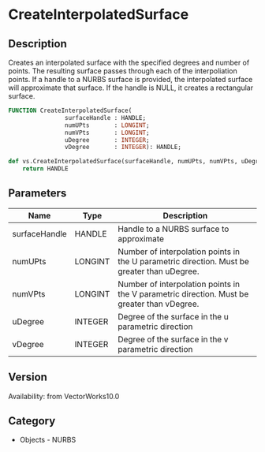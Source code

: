 # CreateInterpolatedSurface

## Description
Creates an interpolated surface with the specified degrees and number of points.  The resulting surface passes through each of the interpoliation points.  If a handle to a NURBS surface is provided, the interpolated surface will approximate that surface.  If the handle is NULL, it creates a rectangular surface.

```pascal
FUNCTION CreateInterpolatedSurface(
				surfaceHandle : HANDLE;
				numUPts       : LONGINT;
				numVPts       : LONGINT;
				uDegree       : INTEGER;
				vDegree       : INTEGER): HANDLE;
```

```python
def vs.CreateInterpolatedSurface(surfaceHandle, numUPts, numVPts, uDegree, vDegree):
    return HANDLE
```

## Parameters
|Name|Type|Description|
|---|---|---|
|surfaceHandle|HANDLE|Handle to a NURBS surface to approximate|
|numUPts|LONGINT|Number of interpolation points in the U parametric direction.  Must be greater than uDegree.|
|numVPts|LONGINT|Number of interpolation points in the V parametric direction.  Must be greater than vDegree.|
|uDegree|INTEGER|Degree of the surface in the u parametric direction|
|vDegree|INTEGER|Degree of the surface in the v parametric direction|

## Version
Availability: from VectorWorks10.0

## Category
* Objects - NURBS


